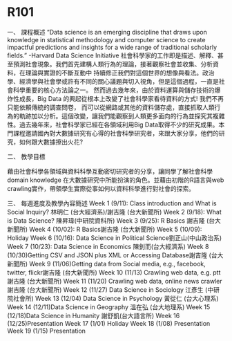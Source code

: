# R101
一、	課程概述 
“Data science is an emerging discipline that draws upon knowledge in statistical methodology and computer science to create impactful predictions and insights for a wide range of traditional scholarly fields.” 
-Harvard Data Science Initiative 
社會科學家的工作即是描述、解釋、甚至預測社會現象。我們首先建構人類行為的理論，接著觀察社會並收集、分析資料，在理論與實證的不斷互動中 持續修正我們對這個世界的想像與看法。政治學、經濟學與社會學或許有不同的關心議題與切入視角，但是這個過程，一直是社會科學重要的核心方法論之一。 
然而過去幾年來，由於資料運算與儲存技術的爆炸性成長，Big Data 的興起從根本上改變了社會科學家看待資料的方式! 我們不再只能依賴傳統的調查問卷， 而可以從網路或其他的資料儲存處，直接抓取人類行為的軌跡加以分析。這個改變，讓我們能觀察到人類更多面向的行為並探究其複雜性。過去幾年來，社會科學家已經在各領域利用Big Data取得不少的研究成果。本門課程邀請國內對大數據研究有心得的社會科學研究者，來跟大家分享，他們的研究，如何跟大數據擦出火花? 

二、	教學目標 

藉由社會科學各領域與資料科學互動密切研究者的分享，讓同學了解社會科學domain knowledge 在大數據研究中所能扮演的角色。並藉由初階的R語言與web crawling實作，帶領學生實際從事如何以資料科學進行對社會的探索。 

三、	每週進度及教學內容簡述 
Week 1 (9/11): Class introduction and What is Social Inquiry? 林明仁 (台大經濟系)/謝吉隆 (台大新聞所) 
Week 2 (9/18): What is Data Science? 陳昇瑋(中研院資科所) 
Week 3 (9/25): R Basics 謝吉隆 (台大新聞所) 
Week 4 (10/02): R Basics謝吉隆 (台大新聞所) 
Week 5 (10/09): Holiday 
Week 6 (10/16): Data Science in Political Science劉正山(中山政治系) 
Week 7 (10/23): Data Science in Economics 陳釗而(台大經濟系) 
Week 8 (10/30)Getting CSV and JSON plus XML or Accessing Database謝吉隆 (台大新聞所) 
Week 9 (11/06)Getting data from Social media, e.g., facebook, twitter, flickr謝吉隆 (台大新聞所) 
Week 10 (11/13) Crawling web data, e.g. ptt 謝吉隆 (台大新聞所) 
Week 11 (11/20) Crawling web data, online news crawler謝吉隆 (台大新聞所) 
Week 12 (11/27) Data Science in Sociology 江彥生 (中研院社會所) 
Week 13 (12/04) Data Science in Psychology 黃從仁 (台大心理系) 
Week 14 (12/11)Data Science in Geography 溫在弘 (台大地理系) 
Week 15 (12/18)Data Science in Humanity 謝舒凱(台大語言所) 
Week 16 (12/25)Presentation 
Week 17 (1/01) Holiday 
Week 18 (1/08) Presentation 
Week 19 (1/15) Presentation 
